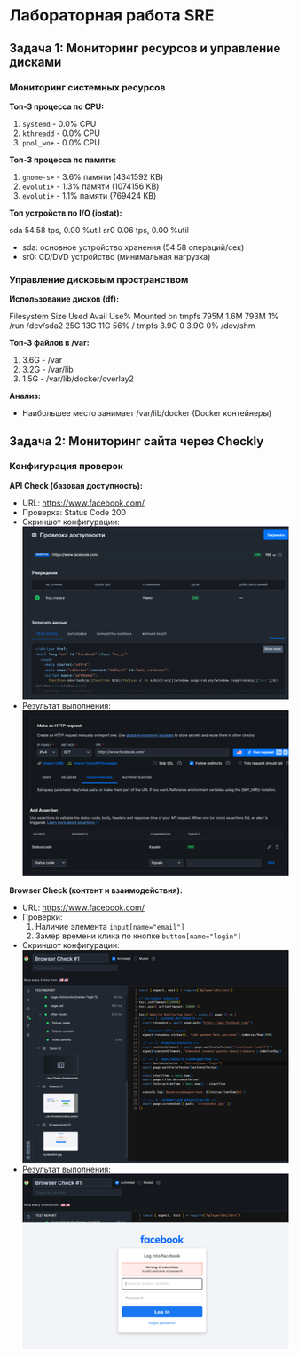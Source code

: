 # Лабораторная работа SRE

## Задача 1: Мониторинг ресурсов и управление дисками

### Мониторинг системных ресурсов

**Топ-3 процесса по CPU:**
1. `systemd` - 0.0% CPU
2. `kthreadd` - 0.0% CPU
3. `pool_wo+` - 0.0% CPU

**Топ-3 процесса по памяти:**
1. `gnome-s+` - 3.6% памяти (4341592 KB)
2. `evoluti+` - 1.3% памяти (1074156 KB)
3. `evoluti+` - 1.1% памяти (769424 KB)

**Топ устройств по I/O (iostat):**

sda 54.58 tps, 0.00 %util
sr0 0.06 tps, 0.00 %util

- sda: основное устройство хранения (54.58 операций/сек)
- sr0: CD/DVD устройство (минимальная нагрузка)

### Управление дисковым пространством

**Использование дисков (df):**

Filesystem Size Used Avail Use% Mounted on
tmpfs 795M 1.6M 793M 1% /run
/dev/sda2 25G 13G 11G 56% /
tmpfs 3.9G 0 3.9G 0% /dev/shm


**Топ-3 файлов в /var:**
1. 3.6G - /var
2. 3.2G - /var/lib
3. 1.5G - /var/lib/docker/overlay2

**Анализ:**
- Наибольшее место занимает /var/lib/docker (Docker контейнеры)

## Задача 2: Мониторинг сайта через Checkly

### Конфигурация проверок

**API Check (базовая доступность):**
- URL: https://www.facebook.com/
- Проверка: Status Code 200
- Скриншот конфигурации:
  ![API Check Config](1.png)
- Результат выполнения:
  ![API Check Result](2.png)

**Browser Check (контент и взаимодействия):**
- URL: https://www.facebook.com/
- Проверки: 
  1. Наличие элемента `input[name="email"]`
  2. Замер времени клика по кнопке `button[name="login"]`
- Скриншот конфигурации:
  ![Browser Check Config](3.png)
- Результат выполнения:
  ![Browser Check Result](4.png)